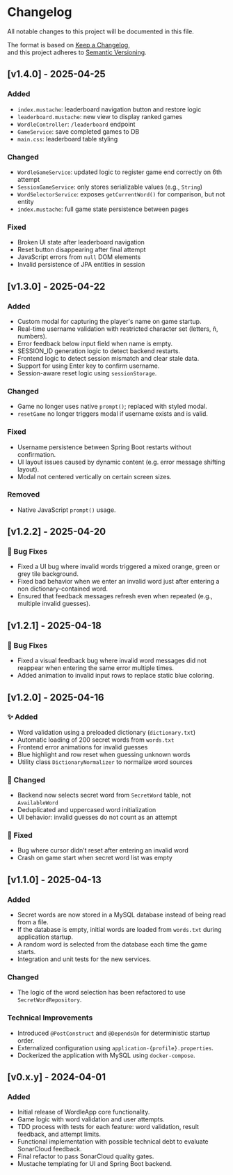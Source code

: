 # Changelog

All notable changes to this project will be documented in this file.

The format is based on [Keep a Changelog](https://keepachangelog.com/en/1.0.0/),  
and this project adheres to [Semantic Versioning](https://semver.org/spec/v2.0.0.html).

## [v1.4.0] - 2025-04-25

### Added

- `index.mustache`: leaderboard navigation button and restore logic
- `leaderboard.mustache`: new view to display ranked games
- `WordleController`: `/leaderboard` endpoint
- `GameService`: save completed games to DB
- `main.css`: leaderboard table styling

### Changed

- `WordleGameService`: updated logic to register game end correctly on 6th attempt
- `SessionGameService`: only stores serializable values (e.g., `String`)
- `WordSelectorService`: exposes `getCurrentWord()` for comparison, but not entity
- `index.mustache`: full game state persistence between pages

### Fixed

- Broken UI state after leaderboard navigation
- Reset button disappearing after final attempt
- JavaScript errors from `null` DOM elements
- Invalid persistence of JPA entities in session

## [v1.3.0] - 2025-04-22

### Added
- Custom modal for capturing the player's name on game startup.
- Real-time username validation with restricted character set (letters, ñ, numbers).
- Error feedback below input field when name is empty.
- SESSION_ID generation logic to detect backend restarts.
- Frontend logic to detect session mismatch and clear stale data.
- Support for using Enter key to confirm username.
- Session-aware reset logic using `sessionStorage`.

### Changed
- Game no longer uses native `prompt()`; replaced with styled modal.
- `resetGame` no longer triggers modal if username exists and is valid.

### Fixed
- Username persistence between Spring Boot restarts without confirmation.
- UI layout issues caused by dynamic content (e.g. error message shifting layout).
- Modal not centered vertically on certain screen sizes.

### Removed
- Native JavaScript `prompt()` usage.

## [v1.2.2] - 2025-04-20

### 🐞 Bug Fixes
- Fixed a UI bug where invalid words triggered a mixed orange, green or grey tile background.
- Fixed bad behavior when we enter an invalid word just after entering a non dictionary-contained word.
- Ensured that feedback messages refresh even when repeated (e.g., multiple invalid guesses).


## [v1.2.1] - 2025-04-18

### 🐞 Bug Fixes
- Fixed a visual feedback bug where invalid word messages did not reappear when entering the same error multiple times.
- Added animation to invalid input rows to replace static blue coloring.


## [v1.2.0] - 2025-04-16

### ✨ Added
- Word validation using a preloaded dictionary (`dictionary.txt`)
- Automatic loading of 200 secret words from `words.txt`
- Frontend error animations for invalid guesses
- Blue highlight and row reset when guessing unknown words
- Utility class `DictionaryNormalizer` to normalize word sources

### 🧼 Changed
- Backend now selects secret word from `SecretWord` table, not `AvailableWord`
- Deduplicated and uppercased word initialization
- UI behavior: invalid guesses do not count as an attempt

### 🐞 Fixed
- Bug where cursor didn’t reset after entering an invalid word
- Crash on game start when secret word list was empty

## [v1.1.0] - 2025-04-13

### Added
- Secret words are now stored in a MySQL database instead of being read from a file.
- If the database is empty, initial words are loaded from `words.txt` during application startup.
- A random word is selected from the database each time the game starts.
- Integration and unit tests for the new services.

### Changed
- The logic of the word selection has been refactored to use `SecretWordRepository`.

### Technical Improvements
- Introduced `@PostConstruct` and `@DependsOn` for deterministic startup order.
- Externalized configuration using `application-{profile}.properties`.
- Dockerized the application with MySQL using `docker-compose`.


## [v0.x.y] - 2024-04-01

### Added
- Initial release of WordleApp core functionality.
- Game logic with word validation and user attempts.
- TDD process with tests for each feature: word validation, result feedback, and attempt limits.
- Functional implementation with possible technical debt to evaluate SonarCloud feedback.
- Final refactor to pass SonarCloud quality gates.
- Mustache templating for UI and Spring Boot backend.

